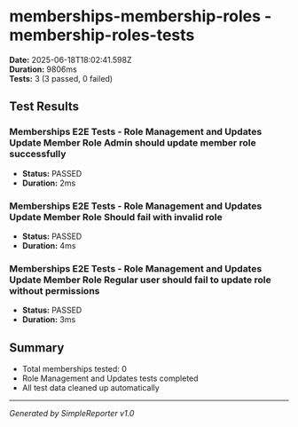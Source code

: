 # memberships-membership-roles - membership-roles-tests

**Date:** 2025-06-18T18:02:41.598Z  
**Duration:** 9806ms  
**Tests:** 3 (3 passed, 0 failed)

## Test Results


### Memberships E2E Tests - Role Management and Updates Update Member Role Admin should update member role successfully
- **Status:** PASSED
- **Duration:** 2ms



### Memberships E2E Tests - Role Management and Updates Update Member Role Should fail with invalid role
- **Status:** PASSED
- **Duration:** 4ms



### Memberships E2E Tests - Role Management and Updates Update Member Role Regular user should fail to update role without permissions
- **Status:** PASSED
- **Duration:** 3ms



## Summary

- Total memberships tested: 0
- Role Management and Updates tests completed
- All test data cleaned up automatically

---
*Generated by SimpleReporter v1.0*
